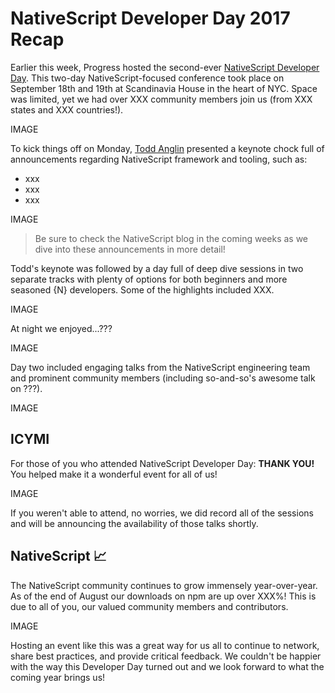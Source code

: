# NativeScript Developer Day 2017 Recap

Earlier this week, Progress hosted the second-ever [NativeScript Developer Day](http://developerday.nativescript.org/). This two-day NativeScript-focused conference took place on September 18th and 19th at Scandinavia House in the heart of NYC. Space was limited, yet we had over XXX community members join us (from XXX states and XXX countries!).

IMAGE

To kick things off on Monday, [Todd Anglin](https://twitter.com/toddanglin) presented a keynote chock full of announcements regarding NativeScript framework and tooling, such as:

- xxx
- xxx
- xxx

IMAGE

> Be sure to check the NativeScript blog in the coming weeks as we dive into these announcements in more detail!

Todd's keynote was followed by a day full of deep dive sessions in two separate tracks with plenty of options for both beginners and more seasoned {N} developers. Some of the highlights included XXX.

IMAGE

At night we enjoyed...???

IMAGE

Day two included engaging talks from the NativeScript engineering team and prominent community members (including so-and-so's awesome talk on ???).

IMAGE

## ICYMI

For those of you who attended NativeScript Developer Day: **THANK YOU!** You helped make it a wonderful event for all of us!

IMAGE

If you weren't able to attend, no worries, we did record all of the sessions and will be announcing the availability of those talks shortly.

## NativeScript 📈

The NativeScript community continues to grow immensely year-over-year. As of the end of August our downloads on npm are up over XXX%! This is due to all of you, our valued community members and contributors.

IMAGE

Hosting an event like this was a great way for us all to continue to network, share best practices, and provide critical feedback. We couldn't be happier with the way this Developer Day turned out and we look forward to what the coming year brings us!